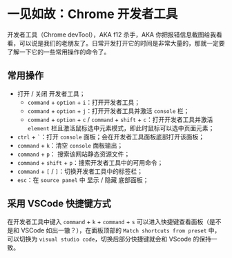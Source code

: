 # 一见如故：Chrome 开发者工具

开发者工具（Chrome devTool），AKA f12 杀手，AKA 你把报错信息截图给我看看，可以说是我们的老朋友了。日常开发打开它的时间是非常大量的，那就一定要了解一下它的一些常用操作的命令了。

## 常用操作

- 打开 / 关闭 开发者工具；
  + `command` + `option` + `i`：打开开发者工具；
  + `command` + `option` + `j`：打开开发者工具并激活 `console` 栏；
  + `command` + `option` + `c` / `command` + `shift` + `c`：打开开发者工具并激活 `element` 栏且激活鼠标选中元素模式，即此时鼠标可以选中页面元素；
- `ctrl` + `` ` ``：打开 `console` 面板；会在开发者工具面板底部打开该面板；
- `command` + `k`：清空 `console` 面板输出； 
- `command` + `p`： 搜索该网站静态资源文件；
- `command` + `shift` + `p`：搜索开发者工具中的可用命令；
- `command` + `[` / `]`：切换开发者工具中的标签栏； 
- `esc`：在 `source panel` 中 显示 / 隐藏 底部面板；

## 采用 VSCode 快捷键方式

在开发者工具中键入 `command` + `k` + `command` + `s` 可以进入快捷键查看面板（是不是和 VSCode 如出一辙？），在面板顶部的 `Match shortcuts from preset` 中，可以切换为 `visual studio code`，切换后部分快捷键就会和 VScode 的保持一致。